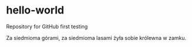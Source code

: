 # hello-world
Repository for GitHub first testing

Za siedmioma górami, za siedmioma lasami żyła sobie królewna w zamku.

